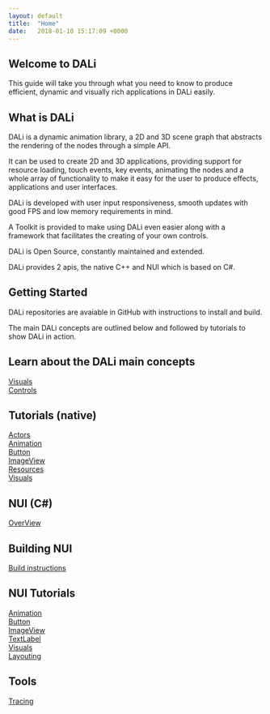 ```yaml
---
layout: default
title:  "Home"
date:   2018-01-10 15:17:09 +0000
---
```


## Welcome to DALi

This guide will take you through what you need to know to produce efficient, dynamic and visually rich applications in DALi easily.<br>

## What is DALi

DALi is a dynamic animation library, a 2D and 3D scene graph that abstracts the rendering of the nodes through a simple API.<br>

It can be used to create 2D and 3D applications, providing support for resource loading, touch events, key events, animating the nodes and a whole array of functionality to make it easy for the user to produce effects, applications and user interfaces.<br>

DALi is developed with user input responsiveness, smooth updates with good FPS and low memory requirements in mind.<br>

A Toolkit is provided to make using DALi even easier along with a framework that facilitates the creating of your own controls.<br>

DALi is Open Source, constantly maintained and extended.<br>

DALi provides 2 apis, the native C++ and NUI which is based on C#.

## Getting Started

DALi repositories are avaiable in GitHub with instructions to install and build.<br>

The main DALi concepts are outlined below and followed by tutorials to show DALi in action.<br>

## Learn about the DALi main concepts

[Visuals]( ./docs/concepts/visuals-summary ) <br>
[Controls]( ./docs/concepts/control )


## Tutorials (native)

[Actors]( ./docs/native-tutorials/actor ) <br>
[Animation]( ./docs/native-tutorials/animation ) <br>
[Button]( ./docs/native-tutorials/button ) <br>
[ImageView]( ./docs/native-tutorials/imageView ) <br>
[Resources]( ./docs/native-tutorials/resources ) <br>
[Visuals]( ./docs/native-tutorials/visuals ) <br>

## NUI (C#)

[OverView]( ./docs/nui-tutorials/nui-overview ) <br>

## Building NUI

[Build instructions](./docs/nui-tutorials/build-instructions.md) <br>

## NUI Tutorials

[Animation]( ./docs/nui-tutorials/animation ) <br>
[Button]( ./docs/nui-tutorials/button ) <br>
[ImageView]( ./docs/nui-tutorials/image-view ) <br>
[TextLabel]( ./docs/nui-tutorials/text-label ) <br>
[Visuals]( ./docs/nui-tutorials/visuals ) <br>
[Layouting]( ./docs/nui-tutorials/layouting ) <br>

## Tools

[Tracing]( ./docs/tools/tracing ) <br>

